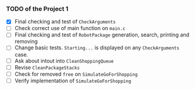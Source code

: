 ### TODO of the Project 1

- [x] Final checking and test of `CheckArguments`
- [ ] Check correct use of main function on `main.c`
- [ ] Final checking and test of `RobotPackage` generation, search, printing and removing 
- [ ] Change basic tests. `Starting...` is displayed on any `CheckArguments` case.
- [ ] Ask about intout into `CleanShoppingQueue`
- [ ] Revise `CleanPackageStacks`
- [ ] Check for removed `free` on `SimulateGoForShopping`
- [ ] Verify implementation of `SimulateGoForShopping`
